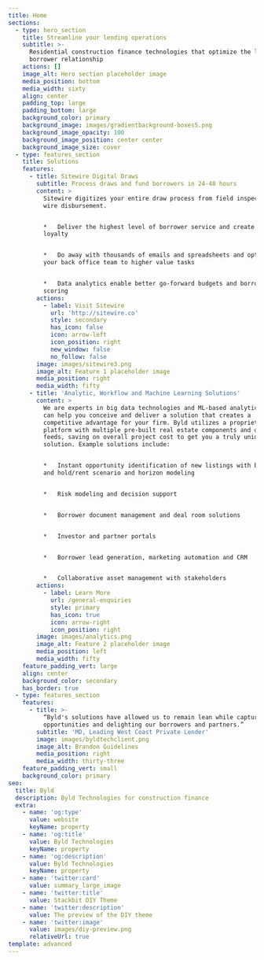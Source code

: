 ```yaml
---
title: Home
sections:
  - type: hero_section
    title: Streamline your lending operations
    subtitle: >-
      Residential construction finance technologies that optimize the lender and
      borrower relationship
    actions: []
    image_alt: Hero section placeholder image
    media_position: bottom
    media_width: sixty
    align: center
    padding_top: large
    padding_bottom: large
    background_color: primary
    background_image: images/gradientbackground-boxes5.png
    background_image_opacity: 100
    background_image_position: center center
    background_image_size: cover
  - type: features_section
    title: Solutions
    features:
      - title: Sitewire Digital Draws
        subtitle: Process draws and fund borrowers in 24-48 hours
        content: >
          Sitewire digitizes your entire draw process from field inspection to
          wire disbursement.


          *   Deliver the highest level of borrower service and create enduring
          loyalty


          *   Do away with thousands of emails and spreadsheets and optimize
          your back office team to higher value tasks


          *   Data analytics enable better go-forward budgets and borrower risk
          scoring
        actions:
          - label: Visit Sitewire
            url: 'http://sitewire.co'
            style: secondary
            has_icon: false
            icon: arrow-left
            icon_position: right
            new_window: false
            no_follow: false
        image: images/sitewire3.png
        image_alt: Feature 1 placeholder image
        media_position: right
        media_width: fifty
      - title: 'Analytic, Workflow and Machine Learning Solutions'
        content: >
          We are experts in big data technologies and ML-based analytics, and
          can help you conceive and deliver a solution that creates a
          competitive advantage for your firm. Byld utilizes a proprietary data
          platform with multiple pre-built real estate components and data
          feeds, saving on overall project cost to get you a truly unique
          solution. Example solutions include:


          *   Instant opportunity identification of new listings with best use
          and hold/rent scenario and horizon modeling


          *   Risk modeling and decision support


          *   Borrower document management and deal room solutions


          *   Investor and partner portals


          *   Borrower lead generation, marketing automation and CRM


          *   Collaborative asset management with stakeholders
        actions:
          - label: Learn More
            url: /general-enquiries
            style: primary
            has_icon: true
            icon: arrow-right
            icon_position: right
        image: images/analytics.png
        image_alt: Feature 2 placeholder image
        media_position: left
        media_width: fifty
    feature_padding_vert: large
    align: center
    background_color: secondary
    has_border: true
  - type: features_section
    features:
      - title: >-
          “Byld's solutions have allowed us to remain lean while capturing new
          opportunities and delighting our borrowers and partners.”
        subtitle: 'MD, Leading West Coast Private Lender'
        image: images/byldtechclient.png
        image_alt: Brandon Guidelines
        media_position: right
        media_width: thirty-three
    feature_padding_vert: small
    background_color: primary
seo:
  title: Byld
  description: Byld Technologies for construction finance
  extra:
    - name: 'og:type'
      value: website
      keyName: property
    - name: 'og:title'
      value: Byld Technologies
      keyName: property
    - name: 'og:description'
      value: Byld Technologies
      keyName: property
    - name: 'twitter:card'
      value: summary_large_image
    - name: 'twitter:title'
      value: Stackbit DIY Theme
    - name: 'twitter:description'
      value: The preview of the DIY theme
    - name: 'twitter:image'
      value: images/diy-preview.png
      relativeUrl: true
template: advanced
---
```

